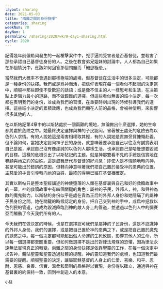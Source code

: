```yaml
---
layout: sharing
date: 2021-05-03
title: "兩難之間的身份抉擇"
categories: sharing
weekNum: 70
dayNum: 1
permalink: /sharing/2020/wk70-day1-sharing.html
cycle: 2020
---
```


記得幾年前俄勒岡發生的一起槍擊案件中，兇手逼問受害者是否基督徒，並殺害了那些承認自己基督徒身份的人。之後在教會弟兄姐妹的討論中，人人都為自己如果在那個情況中，應該如何回答那個問題而「細思極恐」。

當然我們大概率不會遇到那樣極端的處境，但基督徒在生活中的很多決定，可能都是一種身份的抉擇。我們或是爲神而活，把信仰表現在每一個看似不起眼的決定當中，順服神那些即使不受歡迎的話語；或是像不信主的人一樣思考和生活，在决策點上走阻力最小的道路，而不做艱難的選擇。但這些看似無害的細小決定，每一次都在表明我們的身份，並成為我們的習慣，在重要時刻出現的時候引導我們的選擇。這些細小决定的累積效應，也成為我們顯在人前的品格，會被神使用，來影響很多其他的人。

在以斯帖記第4章中的以斯帖處於一個兩難的境地，無論做出什麽選擇，她的生命都將處於危險之中。她最終決定選擇與神的子民認同，冒著被王處死的危險去為以色列人求情。有的人說她這是兩害相權取其輕，有的人說她是責無旁貸慷慨赴義。但不論如何，當她决定認同神子民的身份，就意味著要承認自己以往沒有誠實表明自己是誰，承認自己沒有像虔誠的以色列人那樣生活，也承認自己是哈曼想要毀滅的目標。這樣的危機引出了以斯帖記的主題，就是神那雙看不見的手總是信實地在眷顧與祂立約的百姓。這是鼓舞歷代基督徒的好消息：即使人是不情願地轉向神，甚至可能出於錯誤的原因，但轉向神意味著我們把自己置於接受神的恩典的位置。主慈愛的手會引導轉向祂的百姓，最終的得勝已經在基督裡確定。

其實以斯帖只是整本聖經講述的神使墮落的人類在基督裏與自己和好的救贖故事中的一幕。神的救贖故事中有四個關鍵的角色：屬神的子民，外邦人，神，和與神為敵的魔鬼勢力。以斯帖的身份似乎是處在貴為王后的外邦人身份和她隱瞞了的屬神子民身份之間。她在關鍵的時候認定的身份，把自己交到神的手中，成爲神拯救以色列民的管道，也成為毀滅降臨到神的敵人身上的管道，並透過以色列人中的彌賽亞而觸動了今天我們所有的人。

今天我們在做決定的時候，也是在選擇認可我們是屬神的子民身份，還是不認識神的外邦人身份。我們的選擇，或是把自己置於神的恩典之下，或是把自己置於魔鬼的誘惑之中。每一個决定都可能超出個人命運的生死攸關，影響其他人的生命，所以每一個選擇都至關重要。但如何做選擇不是出於對律法規條的恐懼，因為律法永遠無法實現真正的轉變。兩難之間的身份抉擇是依靠聖靈的工作，在每一個決定中求告神，體貼聖靈和聖靈透過肢體的提醒。神的靈知道我們的處境，也知道我們最需要的提醒。順服聖靈的決定，讓屬耶穌基督的人身上的仁愛、喜樂、和平、忍耐、恩慈、良善、信實、溫柔和節制的品格得以實現，身份得以確立，通過與神在基督裏的約保持一致，回到神創造人的本意。

`小錢`
